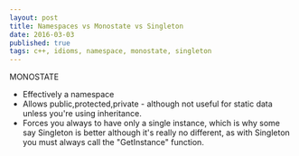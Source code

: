 ```yaml
---
layout: post
title: Namespaces vs Monostate vs Singleton
date: 2016-03-03
published: true
tags: c++, idioms, namespace, monostate, singleton
---
```


MONOSTATE
- Effectively a namespace
- Allows public,protected,private - although not useful for static data unless
  you're using inheritance.
- Forces you always to have only a single instance, which is why some say
  Singleton is better although it's really no different, as with Singleton you
  must always call the "GetInstance" function.